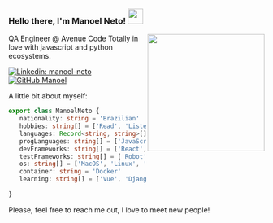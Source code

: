 ### Hello there, I'm Manoel Neto! <img src="https://raw.githubusercontent.com/MartinHeinz/MartinHeinz/master/wave.gif" width="30px">
<img align='right' src="https://i.imgur.com/hU8J67I.png" width="230">

<p>QA Engineer @ <a href='https://www.avenuecode.com.br/'>Avenue Code</a> 
Totally in love with javascript and python ecosystems.</p>

[![Linkedin: manoel-neto](https://img.shields.io/badge/-Manoel%20Neto-blue?style=flat-square&logo=Linkedin&logoColor=white&link=https://www.linkedin.com/in/manoel-neto/)](https://www.linkedin.com/in/manoel-neto/)
[![GitHub Manoel](https://img.shields.io/github/followers/manoelrsneto?label=follow&style=social)](https://github.com/manoelrsneto)

A little bit about myself:
 ```ts
 export class ManoelNeto {
    nationality: string = 'Brazilian'
    hobbies: string[] = ['Read', 'Listen to music', 'Watch horror movies', 'Games']
    languages: Record<string, string>[] = [{ 'Portuguese': 'Native' }, { 'English': 'Advanced Professional Proficiency' }]
    progLanguages: string[] = ['JavaScript', 'TypeScript', 'Python', 'HTML5', 'CSS3']
    devFrameworks: string[] = ['React', 'Express', 'Flask']
    testFrameworks: string[] = ['Robot', 'Cypress', 'Webdriver.io', 'Jest']
    os: string[] = ['MacOS', 'Linux', 'Windows']
    container: string = 'Docker'
    learning: string[] = ['Vue', 'Django', 'go']
    
 }
 ```
 
 Please, feel free to reach me out, I love to meet new people!
